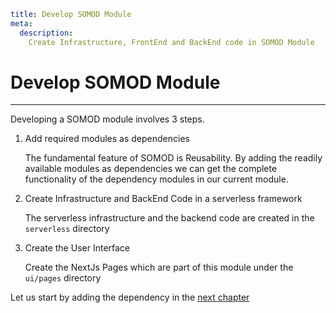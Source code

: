 ```YAML
title: Develop SOMOD Module
meta:
  description:
    Create Infrastructure, FrontEnd and BackEnd code in SOMOD Module

```

# Develop SOMOD Module

---

Developing a SOMOD module involves 3 steps.

1. Add required modules as dependencies

   The fundamental feature of SOMOD is Reusability. By adding the readily available modules as dependencies we can get the complete functionality of the dependency modules in our current module.

2. Create Infrastructure and BackEnd Code in a serverless framework

   The serverless infrastructure and the backend code are created in the `serverless` directory

3. Create the User Interface

   Create the NextJs Pages which are part of this module under the `ui/pages` directory

Let us start by adding the dependency in the [next chapter](getting-started/develop/add-dependencies)
